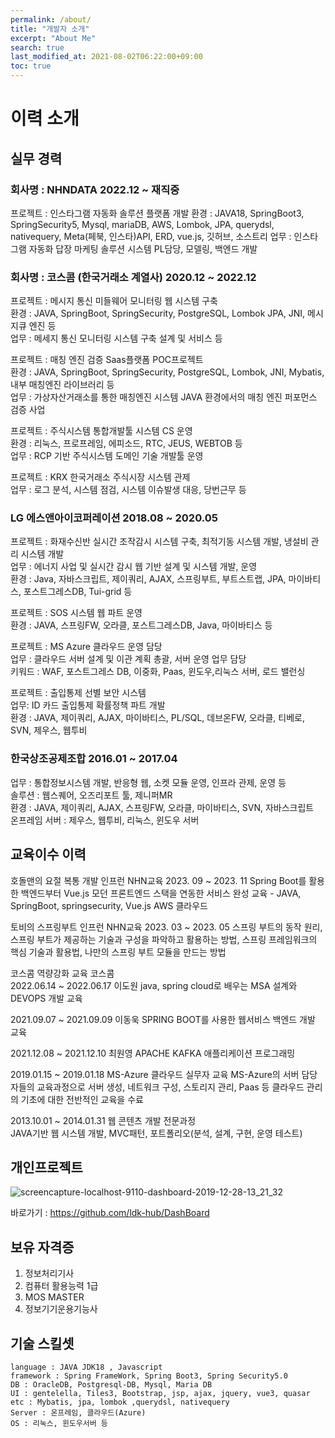 ```yaml
---
permalink: /about/
title: "개발자 소개"
excerpt: "About Me"
search: true
last_modified_at: 2021-08-02T06:22:00+09:00
toc: true
---
```


# 이력 소개
## 실무 경력 
### 회사명 : NHNDATA 2022.12 ~ 재직중
프로젝트 : 인스타그램 자동화 솔루션 플랫폼 개발
환경 : JAVA18, SpringBoot3, SpringSecurity5, Mysql, mariaDB, AWS, Lombok, JPA, querydsl, nativequery, Meta(페북, 인스타)API, ERD, vue.js, 깃허브, 소스트리
업무 : 인스타그램 자동화 답장 마케팅 솔루션 시스템 PL담당, 모델링, 백엔드 개발

### 회사명 : 코스콤 (한국거래소 계열사) 2020.12 ~ 2022.12
프로젝트 : 메시지 통신 미들웨어 모니터링 웹 시스템 구축  
환경 : JAVA, SpringBoot, SpringSecurity, PostgreSQL, Lombok  JPA, JNI, 메시지큐 엔진 등  
업무 : 메세지 통신 모니터링 시스템 구축 설계 및 서비스 등  

프로젝트 : 매칭 엔진 검증  Saas플랫폼  POC프로젝트  
환경 : JAVA, SpringBoot, SpringSecurity, PostgreSQL, Lombok, JNI, Mybatis, 내부 매칭엔진 라이브러리 등  
업무 :  가상자산거래소를 통한 매칭엔진 시스템 JAVA 환경에서의 매칭 엔진 퍼포먼스 검증 사업   

프로젝트 :  주식시스템 통합개발툴 시스템 CS 운영  
환경 : 리눅스, 프로프레임, 에피소드, RTC, JEUS, WEBTOB 등  
업무 : RCP 기반 주식시스템  도메인 기술 개발툴 운영   

프로젝트 :  KRX 한국거래소 주식시장 시스템 관제  
업무 : 로그 분석, 시스템 점검, 시스템 이슈발생 대응, 당번근무 등  

### LG 에스앤아이코퍼레이션 2018.08 ~ 2020.05  
프로젝트 : 화재수신반 실시간 조작감시 시스템 구축, 최적기동 시스템 개발, 냉설비 관리 시스템 개발  
업무 : 에너지 사업 및 실시간 감시 웹 기반 설계 및 시스템 개발, 운영  
환경 : Java, 자바스크립트, 제이쿼리, AJAX, 스프링부트, 부트스트랩, JPA, 마이바티스, 포스트그레스DB, Tui-grid 등  

프로젝트 : SOS 시스템 웹 파트 운영  
환경 : JAVA, 스프링FW, 오라클, 포스트그레스DB, Java, 마이바티스 등  

프로젝트 : MS Azure 클라우드 운영 담당  
업무 : 클라우드 서버 설계 및 이관 계획 총괄, 서버 운영 업무 담당  
키워드 : WAF, 포스트그레스 DB, 이중화, Paas, 윈도우,리눅스 서버, 로드 밸런싱  

프로젝트 :  출입통제 선별 보안 시스템  
업무: ID 카드 출입통제 확률정책 파트 개발  
환경 : JAVA, 제이쿼리, AJAX, 마이바티스, PL/SQL, 데브온FW, 오라클, 티베로, SVN, 제우스, 웹투비  

### 한국상조공제조합 2016.01 ~ 2017.04
업무 : 통합정보시스템 개발, 반응형 웹, 소켓 모듈 운영, 인프라 관제, 운영 등  
솔루션 : 웹스퀘어, 오즈리포트 툴, 제니퍼MR  
환경 : JAVA, 제이쿼리, AJAX, 스프링FW, 오라클, 마이바티스, SVN, 자바스크립트  
온프레임 서버 : 제우스, 웹투비, 리눅스, 윈도우 서버  

## 교육이수 이력  
호돌맨의 요절 복통 개발 인프런 NHN교육
2023. 09 ~ 2023. 11
Spring Boot를 활용한 백엔드부터 Vue.js 모던 프론트엔드 스택을 연동한 서비스 완성 교육 - JAVA, SpringBoot, springsecurity, Vue.js AWS 클라우드

토비의 스프링부트 인프런 NHN교육
2023. 03 ~ 2023. 05
스프링 부트의 동작 원리, 스프링 부트가 제공하는 기술과 구성을 파악하고 활용하는 방법, 스프링 프레임워크의 핵심 기술과 활용법, 나만의 스프링 부트 모듈을 만드는 방법

코스콤 역량강화 교육 코스콤  
2022.06.14 ~ 2022.06.17 이도원
java, spring cloud로 배우는 MSA 설계와 DEVOPS 개발 교육  
  
2021.09.07 ~ 2021.09.09 이동욱
SPRING BOOT를 사용한 웹서비스 백엔드 개발 교육  
  
2021.12.08 ~ 2021.12.10 최원영
APACHE KAFKA 애플리케이션 프로그래밍  

2019.01.15 ~ 2019.01.18	MS-Azure 클라우드 실무자 교육 
MS-Azure의 서버 담당자들의 교육과정으로 서버 생성, 네트워크 구성, 스토리지 관리, Paas 등 클라우드 관리의 기초에 대한 전반적인 교육을 수료 

2013.10.01 ~ 2014.01.31	웹 콘텐츠 개발 전문과정  
JAVA기반 웹 시스템 개발, MVC패턴, 포트폴리오(분석, 설계, 구현, 운영 테스트)  

## 개인프로젝트 
![screencapture-localhost-9110-dashboard-2019-12-28-13_21_32](https://user-images.githubusercontent.com/12209348/71538837-455f3000-2975-11ea-9f2c-240ce6180186.png)  

바로가기 : https://github.com/ldk-hub/DashBoard  

## 보유 자격증
1. 정보처리기사
2. 컴퓨터 활용능력 1급
3. MOS MASTER
4. 정보기기운용기능사

## 기술 스킬셋
```
language : JAVA JDK18 , Javascript
framework : Spring FrameWork, Spring Boot3, Spring Security5.0 
DB : OracleDB, Postgresql-DB, Mysql, Maria DB
UI : gentelella, Tiles3, Bootstrap, jsp, ajax, jquery, vue3, quasar
etc : Mybatis, jpa, lombok ,querydsl, nativequery
Server : 온프레임, 클라우드(Azure)  
OS : 리눅스, 윈도우서버 등  
```
